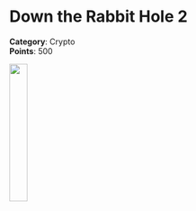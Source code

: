 # Down the Rabbit Hole 2

**Category**: Crypto \
**Points**: 500

<img src=https://user-images.githubusercontent.com/74765175/99828808-4ec23e00-2bc0-11eb-86c5-00c59c7a9a19.jpg width=25% height=25%>
